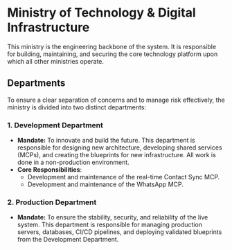 # Ministry of Technology & Digital Infrastructure

This ministry is the engineering backbone of the system. It is responsible for building, maintaining, and securing the core technology platform upon which all other ministries operate.

## Departments

To ensure a clear separation of concerns and to manage risk effectively, the ministry is divided into two distinct departments:

### 1. Development Department
- **Mandate:** To innovate and build the future. This department is responsible for designing new architecture, developing shared services (MCPs), and creating the blueprints for new infrastructure. All work is done in a non-production environment.
- **Core Responsibilities**:
    - Development and maintenance of the real-time Contact Sync MCP.
    - Development and maintenance of the WhatsApp MCP.

### 2. Production Department
- **Mandate:** To ensure the stability, security, and reliability of the live system. This department is responsible for managing production servers, databases, CI/CD pipelines, and deploying validated blueprints from the Development Department.
